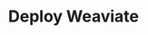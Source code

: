 ---
layout: article-start
title: Deploy Weaviate
description: How to deploy Weaviate with Docker and Kubernetes.
topic: How To Guides
tags: ['weaviate', 'deploy', 'docker', 'configuration']
video-link: 
video-caption: 
menu-order: 2
open-graph-type: article
---